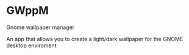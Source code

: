 # GWppM
Gnome wallpaper manager

An app that allows you to create a light/dark wallpaper for the GNOME desktop enviroment

